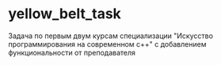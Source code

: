 # yellow_belt_task
Задача по первым двум курсам специализации "Искусство программирования на современном с++" с добавлением функциональности от преподавателя
